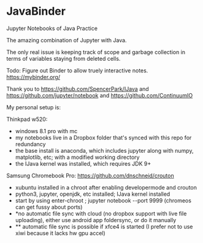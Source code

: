 # JavaBinder
Jupyter Notebooks of Java Practice

The amazing combination of Jupyter with Java.

The only real issue is keeping track of scope and garbage collection in terms of variables staying from deleted cells.

Todo:
Figure out Binder to allow truely interactive notes. 
https://mybinder.org/

Thank you to https://github.com/SpencerPark/IJava and https://github.com/jupyter/notebook and https://github.com/ContinuumIO

My personal setup is:

Thinkpad w520:
  - windows 8.1 pro with mc
  - my notebooks live in a Dropbox folder that's synced with this repo for redundancy
  - the base install is anaconda, which includes jupyter along with numpy, matplotlib, etc; with a modified working directory
  - the IJava kernel was installed, which requires JDK 9+
  
Samsung Chromebook Pro:  https://github.com/dnschneid/crouton
  - xubuntu installed in a chroot after enabling developermode and crouton
  - python3, jupyter, openjdk, etc installed; IJava kernel installed
  - start by using enter-chroot ; jupyter notebook --port 9999 (chromeos can get fussy about ports)
  - *no automatic file sync with cloud (no dropbox support with live file uploading), either use android app foldersync, or do it manually
  - ** automatic file sync is possible if xfce4 is started (I prefer not to use xiwi because it lacks hw gpu accel)
